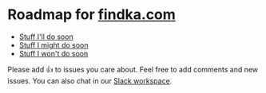 # Roadmap for [findka.com](https://findka.com)

 - [Stuff I'll do soon](https://github.com/jacobobryant/findka-roadmap/issues?q=is%3Aissue+is%3Aopen+label%3Aqueued+)
 - [Stuff I might do soon](https://github.com/jacobobryant/findka-roadmap/issues?q=is%3Aissue+is%3Aopen+-label%3Aqueued+-label%3A%22do+it+later%22)
 - [Stuff I won't do soon](https://github.com/jacobobryant/findka-roadmap/issues?q=is%3Aissue+is%3Aopen+label%3A%22do+it+later%22+)

Please add :+1: to issues you care about. Feel free to add comments and new issues. You can also chat in our [Slack workspace](https://join.slack.com/t/findka/shared_invite/zt-e1y4fufk-QY5ws53W~GJV4n8hGTabnQ).

